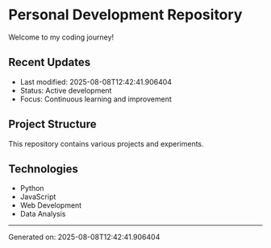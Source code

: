 # Personal Development Repository

Welcome to my coding journey! 

## Recent Updates
- Last modified: 2025-08-08T12:42:41.906404
- Status: Active development
- Focus: Continuous learning and improvement

## Project Structure
This repository contains various projects and experiments.

## Technologies
- Python
- JavaScript  
- Web Development
- Data Analysis

---
Generated on: 2025-08-08T12:42:41.906404
